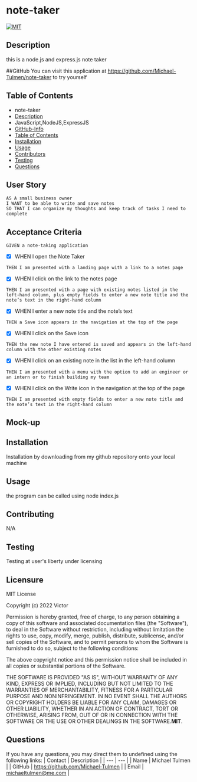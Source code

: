 
# note-taker

[![MIT](https://img.shields.io/badge/License-MIT-blue.svg)](https://opensource.org/licenses/MIT)
        
## Description
this is a node.js and express.js note taker

##GitHub
You can visit this application at https://github.com/Michael-Tulmen/note-taker to try yourself
            
## Table of Contents
- note-taker
- [Description](#description)
- JavaScript,NodeJS,ExpressJS
- [GitHub-Info](#github)
- [Table of Contents](#table-of-contents)
- [Installation](#installation)
- [Usage](#usage)
- [Contributors](#contributing)
- [Testing](#Testing)
- [Questions](#Questions)

## User Story

~~~
AS A small business owner
I WANT to be able to write and save notes
SO THAT I can organize my thoughts and keep track of tasks I need to complete
~~~

## Acceptance Criteria

~~~
GIVEN a note-taking application
~~~

- [x] WHEN I open the Note Taker
~~~
THEN I am presented with a landing page with a link to a notes page
~~~

- [x] WHEN I click on the link to the notes page
~~~
THEN I am presented with a page with existing notes listed in the left-hand column, plus empty fields to enter a new note title and the note’s text in the right-hand column
~~~

- [x] WHEN I enter a new note title and the note’s text
~~~
THEN a Save icon appears in the navigation at the top of the page
~~~

- [x] WHEN I click on the Save icon
~~~
THEN the new note I have entered is saved and appears in the left-hand column with the other existing notes
~~~

- [x] WHEN I click on an existing note in the list in the left-hand column
~~~
THEN I am presented with a menu with the option to add an engineer or an intern or to finish building my team
~~~

- [x] WHEN I click on the Write icon in the navigation at the top of the page
~~~
THEN I am presented with empty fields to enter a new note title and the note’s text in the right-hand column
~~~

## Mock-up

        
## Installation
Installation by downloading from my github repository onto your local machine
        
        
## Usage
the program can be called using node index.js
        
        
## Contributing
N/A

## Testing
Testing at user's liberty under licensing 

## Licensure
MIT License

Copyright (c) 2022 Victor

Permission is hereby granted, free of charge, to any person obtaining a copy
of this software and associated documentation files (the "Software"), to deal
in the Software without restriction, including without limitation the rights
to use, copy, modify, merge, publish, distribute, sublicense, and/or sell
copies of the Software, and to permit persons to whom the Software is
furnished to do so, subject to the following conditions:

The above copyright notice and this permission notice shall be included in all
copies or substantial portions of the Software.

THE SOFTWARE IS PROVIDED "AS IS", WITHOUT WARRANTY OF ANY KIND, EXPRESS OR
IMPLIED, INCLUDING BUT NOT LIMITED TO THE WARRANTIES OF MERCHANTABILITY,
FITNESS FOR A PARTICULAR PURPOSE AND NONINFRINGEMENT. IN NO EVENT SHALL THE
AUTHORS OR COPYRIGHT HOLDERS BE LIABLE FOR ANY CLAIM, DAMAGES OR OTHER
LIABILITY, WHETHER IN AN ACTION OF CONTRACT, TORT OR OTHERWISE, ARISING FROM,
OUT OF OR IN CONNECTION WITH THE SOFTWARE OR THE USE OR OTHER DEALINGS IN THE
SOFTWARE.**MIT**.
        
## Questions
If you have any questions, you may direct them to undefined using the following links:
| Contact | Description |
| --- | --- |
| Name | Michael Tulmen |
| GitHub | https://github.com/Michael-Tulmen |
| Email | <michaeltulmen@me.com> |


